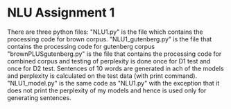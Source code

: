 # NLU Assignment 1
There are three python files:
"NLU1.py" is the file which contains the processing code for brown corpus. 
"NLU1_gutenberg.py" is the file that contains the processing code for gutenberg corpus
"brownPLUSgutenberg.py" is the file that contains the processing code for combined corpus and testing of perplexity is done once for D1 test and once for D2 test.
Sentences of 10 words are generated in ach of the models and perplexity is calculated on the test data (with print command).
"NLU1_model.py" is the same code as "NLU1.py" with the exception that it does not print the perplexity of my models and hence is used only for generating sentences.
